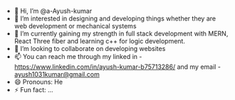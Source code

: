 - 👋 Hi, I’m @a-Ayush-kumar
- 👀 I’m interested in designing and developing things whether they are web development or mechanical systems
- 🌱 I’m currently gaining my strength in full stack development with MERN, React Three fiber and learning c++ for logic development. 
- 💞️ I’m looking to collaborate on developing websites
- 📫 You can reach me through my linked in - https://www.linkedin.com/in/ayush-kumar-b75713286/  and my email - ayush1031kumar@gmail.com
- 😄 Pronouns: He
- ⚡ Fun fact: ...

<!---
a-Ayush-kumar/a-Ayush-kumar is a ✨ special ✨ repository because its `README.md` (this file) appears on your GitHub profile.
You can click the Preview link to take a look at your changes.
--->
